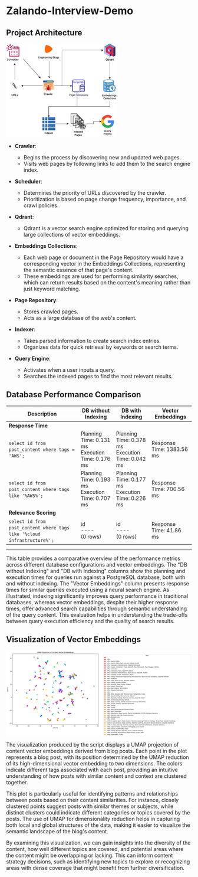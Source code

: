 # Zalando-Interview-Demo

## Project Architecture
<img src="images/workflow.png" alt="UMAP Projection of Content Vector Embeddings" style="max-width: 60%; height: auto;" />

- **Crawler**: 
  - Begins the process by discovering new and updated web pages.
  - Visits web pages by following links to add them to the search engine index.

- **Scheduler**: 
  - Determines the priority of URLs discovered by the crawler.
  - Prioritization is based on page change frequency, importance, and crawl policies.

- **Qdrant**: 
  - Qdrant is a vector search engine optimized for storing and querying large collections of vector embeddings.

- **Embeddings Collections**: 
  - Each web page or document in the Page Repository would have a corresponding vector in the Embeddings Collections, representing the semantic essence of that page's content.
  - These embeddings are used for performing similarity searches, which can return results based on the content's meaning rather than just keyword matching.

- **Page Repository**: 
  - Stores crawled pages.
  - Acts as a large database of the web's content.


- **Indexer**: 
  - Takes parsed information to create search index entries.
  - Organizes data for quick retrieval by keywords or search terms.

- **Query Engine**: 
  - Activates when a user inputs a query.
  - Searches the indexed pages to find the most relevant results.



## Database Performance Comparison

| Description | DB without Indexing | DB with Indexing | Vector Embeddings |
|-------------|---------------------|------------------|-------------------|
| **Response Time** | | | |
| `select id from post_content where tags = 'AWS';` | Planning Time: 0.131 ms<br>Execution Time: 0.176 ms | Planning Time: 0.378 ms<br>Execution Time: 0.042 ms | Response Time: 1383.56 ms |
| `select id from post_content where tags like '%AWS%';` | Planning Time: 0.193 ms<br>Execution Time: 0.707 ms | Planning Time: 0.177 ms<br>Execution Time: 0.226 ms | Response Time: 700.56 ms |
| **Relevance Scoring** | | | |
| `select id from post_content where tags like '%cloud infrastructure%';` | id<br>----<br>(0 rows) | id<br>----<br>(0 rows) | Response Time: 41.86 ms |

---

This table provides a comparative overview of the performance metrics across different database configurations and vector embeddings. The "DB without Indexing" and "DB with Indexing" columns show the planning and execution times for queries run against a PostgreSQL database, both with and without indexing. The "Vector Embeddings" column presents response times for similar queries executed using a neural search engine. As illustrated, indexing significantly improves query performance in traditional databases, whereas vector embeddings, despite their higher response times, offer advanced search capabilities through semantic understanding of the query content. This evaluation helps in understanding the trade-offs between query execution efficiency and the quality of search results.

## Visualization of Vector Embeddings

![UMAP Projection of Content Vector Embeddings](images/umap_projection.png)

The visualization produced by the script displays a UMAP projection of content vector embeddings derived from blog posts. Each point in the plot represents a blog post, with its position determined by the UMAP reduction of its high-dimensional vector embedding to two dimensions. The colors indicate different tags associated with each post, providing an intuitive understanding of how posts with similar content and context are clustered together.

This plot is particularly useful for identifying patterns and relationships between posts based on their content similarities. For instance, closely clustered points suggest posts with similar themes or subjects, while distinct clusters could indicate different categories or topics covered by the posts. The use of UMAP for dimensionality reduction helps in capturing both local and global structures of the data, making it easier to visualize the semantic landscape of the blog's content.

By examining this visualization, we can gain insights into the diversity of the content, how well different topics are covered, and potential areas where the content might be overlapping or lacking. This can inform content strategy decisions, such as identifying new topics to explore or recognizing areas with dense coverage that might benefit from further diversification.
